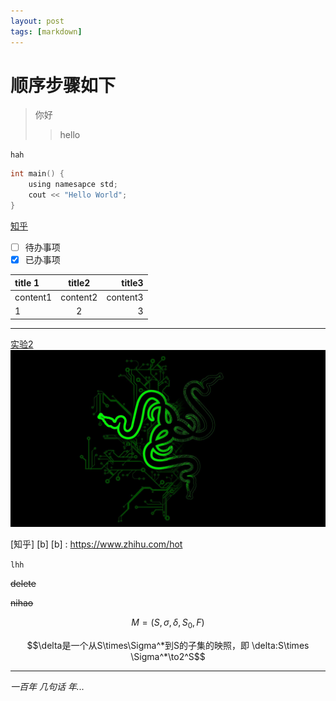 ```yaml
---
layout: post
tags: [markdown]
---
```

# 顺序步骤如下
> 你好
>> hello

`hah`
``` c
int main() {
    using namesapce std;
    cout << "Hello World";
}
```
[知乎](https://www.zhihu.com/hot)

- [ ] 待办事项
- [x] 已办事项

| title 1  |  title2  |   title3 |
| :------- | :------: | -------: |
| content1 | content2 | content3 |
| 1        |    2     |        3 |

---
[实验2](#实验2)
![razer](../img/razer.jpg)

[知乎] [b]
 [b] : https://www.zhihu.com/hot

`lhh`

~~delete~~

~~nihao~~    


$$M = (S,\sigma,\delta,S_0,F)$$  


$$\delta是一个从S\times\Sigma^*到S的子集的映照，即  \delta:S\times \Sigma^*\to2^S$$ 

------  

_一百年 几句话
年..._
